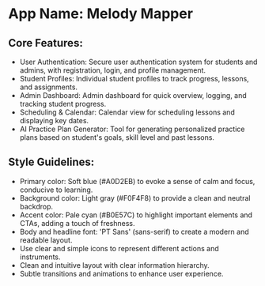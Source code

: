 # **App Name**: Melody Mapper

## Core Features:

- User Authentication: Secure user authentication system for students and admins, with registration, login, and profile management.
- Student Profiles: Individual student profiles to track progress, lessons, and assignments.
- Admin Dashboard: Admin dashboard for quick overview, logging, and tracking student progress.
- Scheduling & Calendar: Calendar view for scheduling lessons and displaying key dates.
- AI Practice Plan Generator: Tool for generating personalized practice plans based on student's goals, skill level and past lessons.

## Style Guidelines:

- Primary color: Soft blue (#A0D2EB) to evoke a sense of calm and focus, conducive to learning.
- Background color: Light gray (#F0F4F8) to provide a clean and neutral backdrop.
- Accent color: Pale cyan (#B0E57C) to highlight important elements and CTAs, adding a touch of freshness.
- Body and headline font: 'PT Sans' (sans-serif) to create a modern and readable layout.
- Use clear and simple icons to represent different actions and instruments.
- Clean and intuitive layout with clear information hierarchy.
- Subtle transitions and animations to enhance user experience.